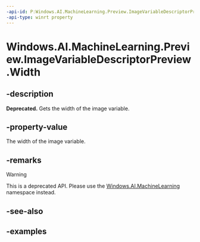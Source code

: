 ```yaml
---
-api-id: P:Windows.AI.MachineLearning.Preview.ImageVariableDescriptorPreview.Width
-api-type: winrt property
---
```


<!-- Property syntax.
public uint Width { get; }
-->

# Windows.AI.MachineLearning.Preview.ImageVariableDescriptorPreview.Width

## -description
**Deprecated.** Gets the width of the image variable.

## -property-value

The width of the image variable.

## -remarks

> [!Warning]
> This is a deprecated API. Please use the [Windows.AI.MachineLearning](../windows.ai.machinelearning/windows_ai_machinelearning.md) namespace instead.


## -see-also

## -examples

